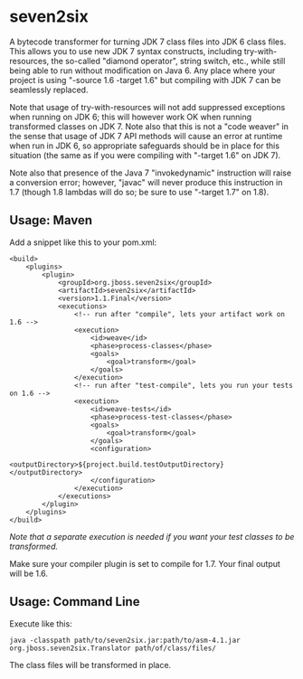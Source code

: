 seven2six
=========

A bytecode transformer for turning JDK 7 class files into JDK 6 class files.  This allows you to use new JDK 7 syntax constructs, including try-with-resources, the so-called "diamond operator", string switch, etc., while still being able to run without modification on Java 6.  Any place where your project is using "-source 1.6 -target 1.6" but compiling with JDK 7 can be seamlessly replaced.

Note that usage of try-with-resources will not add suppressed exceptions when running on JDK 6; this will however work OK when running transformed classes on JDK 7.  Note also that this is not a "code weaver" in the sense that usage of JDK 7 API methods will cause an error at runtime when run in JDK 6, so appropriate safeguards should be in place for this situation (the same as if you were compiling with "-target 1.6" on JDK 7).

Note also that presence of the Java 7 "invokedynamic" instruction will raise a conversion error; however, "javac" will never produce this instruction in 1.7 (though 1.8 lambdas will do so; be sure to use "-target 1.7" on 1.8).

Usage: Maven
------------
Add a snippet like this to your pom.xml:

    <build>
        <plugins>
            <plugin>
                <groupId>org.jboss.seven2six</groupId>
                <artifactId>seven2six</artifactId>
                <version>1.1.Final</version>
                <executions>
                    <!-- run after "compile", lets your artifact work on 1.6 -->
                    <execution>
                        <id>weave</id>
                        <phase>process-classes</phase>
                        <goals>
                            <goal>transform</goal>
                        </goals>
                    </execution>
                    <!-- run after "test-compile", lets you run your tests on 1.6 -->
                    <execution>
                        <id>weave-tests</id>
                        <phase>process-test-classes</phase>
                        <goals>
                            <goal>transform</goal>
                        </goals>
                        <configuration>
                            <outputDirectory>${project.build.testOutputDirectory}</outputDirectory>
                        </configuration>
                    </execution>
                </executions>
            </plugin>
        </plugins>
    </build>

_Note that a separate execution is needed if you want your test classes to be transformed._

Make sure your compiler plugin is set to compile for 1.7.  Your final output will be 1.6.

Usage: Command Line
-------------------
Execute like this:

    java -classpath path/to/seven2six.jar:path/to/asm-4.1.jar org.jboss.seven2six.Translator path/of/class/files/

The class files will be transformed in place.
